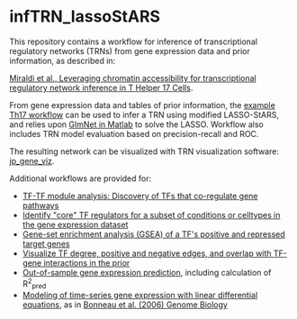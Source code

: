 # infTRN_lassoStARS

This repository contains a workflow for inference of transcriptional regulatory networks (TRNs) from gene expression data and prior information, as described in:

[Miraldi et al., Leveraging chromatin accessibility for transcriptional regulatory network inference in T Helper 17 Cells](https://genome.cshlp.org/content/early/2019/02/19/gr.238253.118).

From gene expression data and tables of prior information, the [example Th17 workflow](Th17_example/example_workflow_Th17.m) can be used to infer a TRN using modified LASSO-StARS, and relies upon [GlmNet in Matlab](https://web.stanford.edu/~hastie/glmnet_matlab/index.html) to solve the LASSO. Workflow also includes TRN model evaluation based on precision-recall and ROC.

The resulting network can be visualized with TRN visualization software: [jp_gene_viz](https://github.com/simonsfoundation/jp_gene_viz).

Additional workflows are provided for:
* [TF-TF module analysis: Discovery of TFs that co-regulate gene pathways](Th17_example/example_Th17_tfTfModules.m)
* [Identify "core" TF regulators for a subset of conditions or celltypes in the gene expression dataset](scTRN)
* [Gene-set enrichment analysis (GSEA) of a TF's positive and repressed target genes](scTRN)
* [Visualize TF degree, positive and negative edges, and overlap with TF-gene interactions in the prior](scTRN/viz_TF_degree.m)
* [Out-of-sample gene expression prediction](Th17_example/example_workflow_Th17_r2Pred.m), including calculation of R<sup>2</sup><sub>pred
* [Modeling of time-series gene expression with linear differential equations](Th17_example/example_workflow_Th17_timeLag.m), as in [Bonneau et al. (2006) Genome Biology](https://genomebiology.biomedcentral.com/articles/10.1186/gb-2006-7-5-r36)
